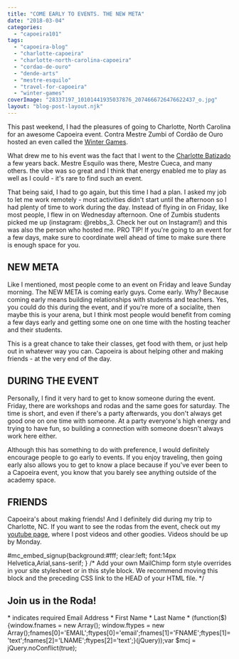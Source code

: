 ```yaml
---
title: "COME EARLY TO EVENTS. THE NEW META"
date: "2018-03-04"
categories: 
  - "capoeira101"
tags: 
  - "capoeira-blog"
  - "charlotte-capoeira"
  - "charlotte-north-carolina-capoeira"
  - "cordao-de-ouro"
  - "dende-arts"
  - "mestre-esquilo"
  - "travel-for-capoeira"
  - "winter-games"
coverImage: "28337197_10101441935037876_2074666726476622437_o.jpg"
layout: "blog-post-layout.njk"
---
```


This past weekend, I had the pleasures of going to Charlotte, North Carolina for an awesome Capoeira event. Contra Mestre Zumbi of Cordão de Ouro hosted an even called the [Winter Games](https://www.facebook.com/events/518592958523427/).

What drew me to his event was the fact that I went to the [Charlotte Batizado](https://www.youtube.com/watch?v=Tcwv-qD3g60) a few years back. Mestre Esquilo was there, Mestre Cueca, and many others. the vibe was so great and I think that energy enabled me to play as well as I could - it's rare to find such an event.  

That being said, I had to go again, but this time I had a plan. I asked my job to let me work remotely - most activities didn't start until the afternoon so I had plenty of time to work during the day. Instead of flying in on Friday, like most people, I flew in on Wednesday afternoon. One of Zumbis students picked me up (instagram: @rebbs\_3. Check her out on Instagram!) and this was also the person who hosted me. PRO TIP! If you're going to an event for a few days, make sure to coordinate well ahead of time to make sure there is enough space for you.

## NEW META

Like I mentioned, most people come to an event on Friday and leave Sunday morning. The NEW META is coming early guys. Come early. Why? Because coming early means building relationships with students and teachers. Yes, you could do this during the event, and if you're more of a socialite, then maybe this is your arena, but I think most people would benefit from coming a few days early and getting some one on one time with the hosting teacher and their students.

This is a great chance to take their classes, get food with them, or just help out in whatever way you can. Capoeira is about helping other and making friends - at the very end of the day.

## DURING THE EVENT

Personally, I find it very hard to get to know someone during the event. Friday, there are workshops and rodas and the same goes for saturday. The time is short, and even if there's a party afterwards, you don't always get good one on one time with someone. At a party everyone's high energy and trying to have fun, so building a connection with someone doesn't always work here either.

Although this has something to do with preference, I would definitely encourage people to go early to events. If you enjoy traveling, then going early also allows you to get to know a place because if you've ever been to a Capoeira event, you know that you barely see anything outside of the academy space.

## FRIENDS

Capoeira's about making friends! And I definitely did during my trip to Charlotte, NC. If you want to see the rodas from the event, check out my [youtube page](https://www.youtube.com/channel/UCxiwDy2xQUf_B5KkONrrzGg), where I post videos and other goodies. Videos should be up by Monday.

#mc\_embed\_signup{background:#fff; clear:left; font:14px Helvetica,Arial,sans-serif; } /\* Add your own MailChimp form style overrides in your site stylesheet or in this style block. We recommend moving this block and the preceding CSS link to the HEAD of your HTML file. \*/

## Join us in the Roda!

\* indicates required Email Address \* First Name \* Last Name \* (function($) {window.fnames = new Array(); window.ftypes = new Array();fnames\[0\]='EMAIL';ftypes\[0\]='email';fnames\[1\]='FNAME';ftypes\[1\]='text';fnames\[2\]='LNAME';ftypes\[2\]='text';}(jQuery));var $mcj = jQuery.noConflict(true);